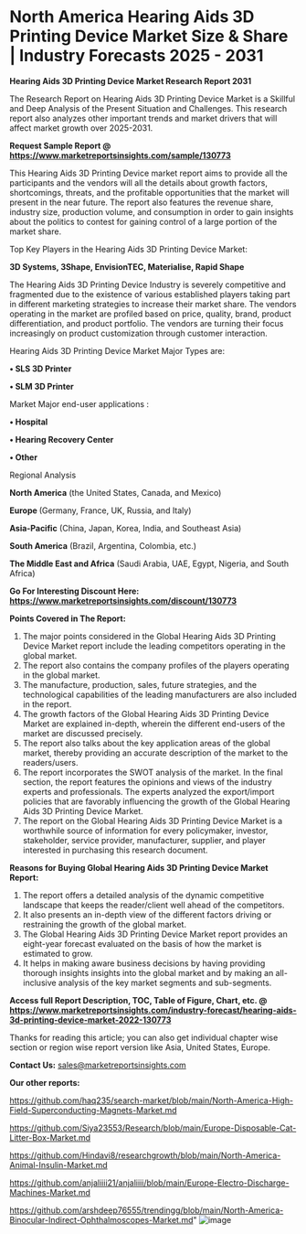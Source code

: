 # North America Hearing Aids 3D Printing Device Market Size & Share | Industry Forecasts 2025 - 2031

<strong>Hearing Aids 3D Printing Device Market Research Report 2031</strong>

The Research Report on Hearing Aids 3D Printing Device Market is a Skillful and Deep Analysis of the Present Situation and Challenges. This research report also analyzes other important trends and market drivers that will affect market growth over 2025-2031.

<strong>Request Sample Report @ <a href=https://www.marketreportsinsights.com/sample/130773>https://www.marketreportsinsights.com/sample/130773</a></strong>

This Hearing Aids 3D Printing Device market report aims to provide all the participants and the vendors will all the details about growth factors, shortcomings, threats, and the profitable opportunities that the market will present in the near future. The report also features the revenue share, industry size, production volume, and consumption in order to gain insights about the politics to contest for gaining control of a large portion of the market share.

Top Key Players in the Hearing Aids 3D Printing Device Market:

<strong>3D Systems, 3Shape, EnvisionTEC, Materialise, Rapid Shape</strong>

The Hearing Aids 3D Printing Device Industry is severely competitive and fragmented due to the existence of various established players taking part in different marketing strategies to increase their market share. The vendors operating in the market are profiled based on price, quality, brand, product differentiation, and product portfolio. The vendors are turning their focus increasingly on product customization through customer interaction.

Hearing Aids 3D Printing Device Market Major Types are:

<strong>• SLS 3D Printer

• SLM 3D Printer</strong>

Market Major end-user applications :

<strong>• Hospital

• Hearing Recovery Center

• Other</strong>

Regional Analysis

</u><strong><b>North America</b></strong> (the United States, Canada, and Mexico)

<strong><b>Europe </b></strong>(Germany, France, UK, Russia, and Italy)

<strong><b>Asia-Pacific</b></strong> (China, Japan, Korea, India, and Southeast Asia)

<strong><b>South America</b></strong> (Brazil, Argentina, Colombia, etc.)

<strong><b>The Middle East and Africa</b></strong> (Saudi Arabia, UAE, Egypt, Nigeria, and South Africa)

<strong>Go For Interesting Discount Here: <a href=https://www.marketreportsinsights.com/discount/130773>https://www.marketreportsinsights.com/discount/130773</a></strong>

<strong>Points Covered in The Report:</strong>
<ol>
  <li>The major points considered in the Global Hearing Aids 3D Printing Device Market report include the leading competitors operating in the global market.</li>
  <li>The report also contains the company profiles of the players operating in the global market.</li>
  <li>The manufacture, production, sales, future strategies, and the technological capabilities of the leading manufacturers are also included in the report.</li>
  <li>The growth factors of the Global Hearing Aids 3D Printing Device Market are explained in-depth, wherein the different end-users of the market are discussed precisely.</li>
  <li>The report also talks about the key application areas of the global market, thereby providing an accurate description of the market to the readers/users.</li>
  <li>The report incorporates the SWOT analysis of the market. In the final section, the report features the opinions and views of the industry experts and professionals. The experts analyzed the export/import policies that are favorably influencing the growth of the Global Hearing Aids 3D Printing Device Market.</li>
  <li>The report on the Global Hearing Aids 3D Printing Device Market is a worthwhile source of information for every policymaker, investor, stakeholder, service provider, manufacturer, supplier, and player interested in purchasing this research document.</li>
</ol>
<strong>Reasons for Buying Global Hearing Aids 3D Printing Device Market Report:</strong>

<ol>
  <li>The report offers a detailed analysis of the dynamic competitive landscape that keeps the reader/client well ahead of the competitors.</li>
  <li>It also presents an in-depth view of the different factors driving or restraining the growth of the global market.</li>
  <li>The Global Hearing Aids 3D Printing Device Market report provides an eight-year forecast evaluated on the basis of how the market is estimated to grow.</li>
  <li>It helps in making aware business decisions by having providing thorough insights insights into the global market and by making an all-inclusive analysis of the key market segments and sub-segments.</li>
</ol>
<strong>Access full Report Description, TOC, Table of Figure, Chart, etc. @ <a href=https://www.marketreportsinsights.com/industry-forecast/hearing-aids-3d-printing-device-market-2022-130773>https://www.marketreportsinsights.com/industry-forecast/hearing-aids-3d-printing-device-market-2022-130773</a></strong>


Thanks for reading this article; you can also get individual chapter wise section or region wise report version like Asia, United States, Europe.

<strong>Contact Us:</strong>
sales@marketreportsinsights.com

<strong>Our other reports:</strong>

<a href=https://github.com/haq235/search-market/blob/main/North-America-High-Field-Superconducting-Magnets-Market.md>https://github.com/haq235/search-market/blob/main/North-America-High-Field-Superconducting-Magnets-Market.md</a>

<a href=https://github.com/Siya23553/Research/blob/main/Europe-Disposable-Cat-Litter-Box-Market.md>https://github.com/Siya23553/Research/blob/main/Europe-Disposable-Cat-Litter-Box-Market.md</a>

<a href=https://github.com/Hindavi8/researchgrowth/blob/main/North-America-Animal-Insulin-Market.md>https://github.com/Hindavi8/researchgrowth/blob/main/North-America-Animal-Insulin-Market.md</a>

<a href=https://github.com/anjaliiii21/anjaliiii/blob/main/Europe-Electro-Discharge-Machines-Market.md>https://github.com/anjaliiii21/anjaliiii/blob/main/Europe-Electro-Discharge-Machines-Market.md</a>

<a href=https://github.com/arshdeep76555/trendingg/blob/main/North-America-Binocular-Indirect-Ophthalmoscopes-Market.md>https://github.com/arshdeep76555/trendingg/blob/main/North-America-Binocular-Indirect-Ophthalmoscopes-Market.md</a>"
![image](https://github.com/user-attachments/assets/18c44f9d-e7bf-423d-a165-8f87caca68af)
